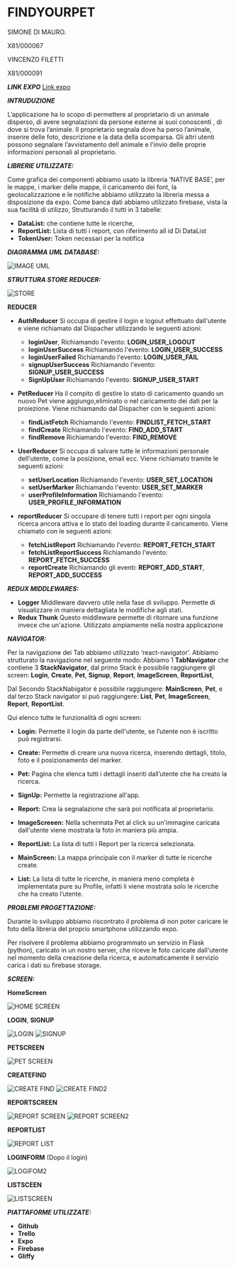 # FINDYOURPET

SIMONE DI MAURO.

X81/000067

VINCENZO FILETTI

X81/000091

***LINK EXPO***
[Link expo](https://expo.io/@simone989/findyourpet)

***INTRUDUZIONE***

L’applicazione ha lo scopo di permettere al proprietario di un animale disperso, di avere segnalazioni da persone esterne ai suoi conoscenti , di dove si trova l’animale.
Il proprietario segnala dove ha perso l’animale, inserire delle foto, descrizione e la data della scomparsa. Gli altri utenti possono segnalare l’avvistamento dell animale e l'invio delle proprie informazioni personali al proprietario.

***LIBRERIE UTILIZZATE:***

Come grafica dei componenti abbiamo usato la libreria ‘NATIVE BASE’, per le mappe, i marker delle mappe, il caricamento dei font, la geolocalizzazione e le  notifiche abbiamo utilizzato  la libreria messa a disposizione da expo.
Come banca dati abbiamo utilizzato firebase, vista la sua facilità di utilizzo, Strutturando il tutti in 3 tabelle:

* **DataList:** che contiene tutte le ricerche,
* **ReportList:** Lista di tutti i report, con riferimento all id Di DataList
* **TokenUser:** Token necessari per la notifica

***DIAGRAMMA UML DATABASE:***

![IMAGE UML](http://i64.tinypic.com/2cdbfnr.png)

***STRUTTURA STORE REDUCER:***

![STORE](http://i66.tinypic.com/2cd95pv.png)

**REDUCER**
* **AuthReducer** Si occupa di gestire il login e logout effettuato dall'utente e viene richiamato dal Dispacher utilizzando le seguenti azioni:
  * **loginUser**, Richiamando l'evento: **LOGIN_USER_LOGOUT**
  * **loginUserSuccess** Richiamando l'evento: **LOGIN_USER_SUCCESS**
  * **loginUserFailed** Richiamando l'evento: **LOGIN_USER_FAIL**
  * **signupUserSuccess** Richiamando l'evento: **SIGNUP_USER_SUCCESS**
  * **SignUpUser** Richiamando l'evento: **SIGNUP_USER_START**

* **PetReducer** Ha il compito di gestire lo stato di caricamento quando un nuovo Pet viene aggiungo,eliminato o nel caricamento dei dati per la proiezione. Viene richiamando dal Dispacher con le seguenti azioni:
  * **findListFetch** Richiamando l'evento: **FINDLIST_FETCH_START**
  * **findCreate** Richiamando l'evento: **FIND_ADD_START**
  * **findRemove** Richiamando l'evento: **FIND_REMOVE**

* **UserReducer** Si occupa di salvare tutte le informazioni personale dell'utente, come la posizione, email ecc. Viene richiamato tramite le seguenti azioni:
  * **setUserLocation** Richiamando l'evento: **USER_SET_LOCATION**
  * **setUserMarker** Richiamando l'evento: **USER_SET_MARKER**
  * **userProfileInformation** Richiamando l'evento: **USER_PROFILE_INFORMATION**

* **reportReducer** Si occupare di tenere tutti i report per ogni singola ricerca ancora attiva e lo stato del loading durante il caricamento. Viene chiamato con le seguenti azioni:
  * **fetchListReport** Richiamando l'evento: **REPORT_FETCH_START**
  * **fetchListReportSuccess** Richiamando l'evento: **REPORT_FETCH_SUCCESS**
  * **reportCreate** Richiamando gli eventi: **REPORT_ADD_START**, **REPORT_ADD_SUCCESS**

***REDUX MIDDLEWARES:***
  * **Logger** Middleware davvero utile nella fase di sviluppo. Permette di visualizzare in maniera dettagliata le modifiche agli stati.
  * **Redux Thunk** Questo middleware permette di ritornare una funzione invece che un'azione. Utilizzato ampiamente nella nostra applicazione

***NAVIGATOR:***

Per la navigazione dei Tab abbiamo utilizzato ‘react-navigator’. Abbiamo strutturato la navigazione nel seguente modo:
Abbiamo 1 **TabNavigator** che contiene 3 **StackNavigator**, dal primo Stack è possibile raggiungere gli screen: **Login**, **Create**, **Pet**, **Signup**, **Report**, **ImageScreen**, **ReportList**,

Dal Secondo StackNabigator è possibile raggiungere:  **MainScreen**, **Pet**, e dal terzo Stack navigator si può raggiungere: **List**, **Pet**, **ImageScreen**, **Report**, **ReportList**.

Qui elenco tutte le funzionalità di ogni screen:
* **Login:**  Permette il login da parte dell'utente, se l’utente non è iscritto può registrarsi.

* **Create:** Permette di creare una nuova ricerca, inserendo dettagli, titolo, foto e il posizionamento del marker.

* **Pet:** Pagina che elenca tutti i dettagli inseriti dall’utente che ha creato la ricerca.

* **SignUp:** Permette la registrazione all'app.

* **Report:** Crea la segnalazione che sarà poi notificata al proprietario.

* **ImageScreeen:** Nella schermata Pet al click su un'immagine caricata dall'utente viene mostrata la foto in maniera più ampia.

* **ReportList:** La lista di tutti i Report per la ricerca selezionata.

* **MainScreen:** La mappa principale con il marker di tutte le ricerche create.

* **List:** La lista di tutte le ricerche, in maniera meno completa è implementata pure su Profile, infatti li viene mostrata solo le ricerche che ha creato l’utente.

***PROBLEMI PROGETTAZIONE:***

Durante lo sviluppo abbiamo riscontrato il problema di non poter caricare le foto della libreria del proprio smartphone utilizzando expo.

Per risolvere il problema abbiamo programmato un servizio in Flask (python), caricato in un nostro server, che riceve le foto caricate dall'utente nel momento della creazione della ricerca, e automaticamente il servizio carica i dati su firebase storage.

***SCREEN:***

**HomeScreen**

![HOME SCREEN](http://i66.tinypic.com/33wxlhi.jpg)

**LOGIN**, **SIGNUP**

![LOGIN](http://i63.tinypic.com/21n1q3c.jpg)
![SIGNUP](http://i66.tinypic.com/6qk805.jpg)

**PETSCREEN**

![PET SCREEN](http://i67.tinypic.com/e82u5j.jpg)

**CREATEFIND**

![CREATE FIND](http://i68.tinypic.com/2s94z9g.jpg)
![CREATE FIND2](http://i68.tinypic.com/2qvs2nm.jpg)

**REPORTSCREEN**

![REPORT SCREEN](http://i67.tinypic.com/289a004.jpg)
![REPORT SCREEN2](http://i67.tinypic.com/2l88bq8.jpg)

**REPORTLIST**

![REPORT LIST](http://i67.tinypic.com/2iqjnkn.jpg)

**LOGINFORM** (Dopo il login)

![LOGIFOM2](http://i67.tinypic.com/vgmsfn.jpg)

**LISTSCEEN**

![LISTSCREEN](http://i66.tinypic.com/5cd3sx.jpg)

***PIATTAFORME UTILIZZATE:***

* **Github**
* **Trello**
* **Expo**
* **Firebase**
* **Gliffy**

